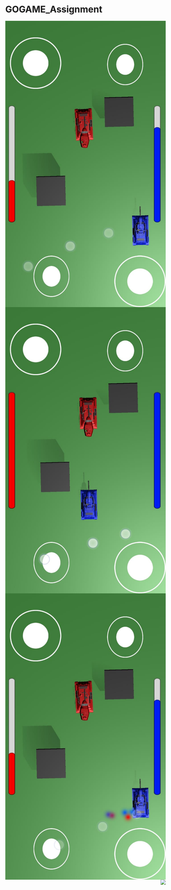 # GOGAME_Assignment

 <img align='right' src="/im1.jpeg">
 <img align='right' src="/im2.jpeg">
 <img align='right' src="/im3.jpeg">
 <img align='right' src="/v.jpeg">
